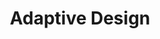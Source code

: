 ---
title: Adaptive Design

slides: 

  - content: |

      # Adaptive Design
      _Considering specific screen sizes_


  - content: 

      ## Navigation

      The most obvious target for adaptive design
      is our menu bar, which doesn't fit on small screens.


  - content: |

      The most common solution to this problem is to
      hide the menu on small screens, with a "show" button.

  - content: |

      To achieve this effect, on small 
      devices we will need to:

      - Design a vertical menu layout
      - Add a button to show/hide it
      - Hide the menu by default
      - Make a class for the visible menu
      - Toggle the class using jQuery



  - content: |

      Add a menu button to your nav bar.

      ```html
      <h1>{{ site.name }}</h1>

      <span class="menu-button">Menu</span>
      <nav>
        <a href="/">Home</a>
        <a href="/shop.html">Shop</a>
        <a href="/contact.html">Contact</a>
        <a href="/credits.html">Credits</a>
      </nav>
      ```
  
  - content: |

      Make the menu button hidden by default

      ```css
      header .menu-button {
        display: none;
      }
      ```

  - content: |

      Create a media query for screens 500px or smaller

      ```css
      @media only screen and (max-width: 500px) {

      }
      ```

  - content: |

      For this screen size we want our menu button to be visible

      ```css
      @media only screen and (max-width: 500px) {

        header .menu-button {
          display: block;
        }

      }
      ```

  - content: |

      We can also make it nicer-looking by using 
      uppercase letters and a smaller font size.

      ```css
      @media only screen and (max-width: 500px) {

        header .menu-button {
          display: block;
          text-transform: uppercase;
          font-size: 12px;
        }

      }
      ```

  - content: |

      We can make our menu drop to the next line by 
      making it 100% wide and enabling flex-wrap on its parent.

      ```css
      @media only screen and (max-width: 500px) {

        header .menu-button {
          display: block;
          text-transform: uppercase;
          font-size: 12px;
        }

        header nav {
          width: 100%;
        }

        header .container {
          flex-wrap: wrap;
        }

      }
      ```

  - content: |

      Now we can style our nav buttons to be vertical by making them display block.

      ```css
      @media only screen and (max-width: 500px) {

        header .menu-button {
          display: block;
          text-transform: uppercase;
          font-size: 12px;
        }

        header nav {
          width: 100%;
        }

        header nav a {
          display: block;
        }

        header .container {
          flex-wrap: wrap;
        }

      }
      ```

  - content: |

      And we can further style them to look nicer:

      ```css
      header nav a {
        display: block;
        border-top: 1px solid #777;
        margin: 0;
        text-align: center;
        padding: 8px 0 3px;
      }
      ```

  - content: |

      The last bit of CSS we need is a class
      to optionally hide the menu.

      ```css
      header nav {
        width: 100%;
      }

      header nav.hide-on-mobile {
        display: none;
      }
      ```

  - content: |

      Add the `hide-on-mobile` class in your HTML

      ```html
      <span class="menu-button">Menu</span>
      <nav class="hide-on-mobile">
        <a href="/">Home</a>
        <a href="/shop.html">Shop</a>
        <a href="/contact.html">Contact</a>
        <a href="/credits.html">Credits</a>
      </nav>
      ```







  - content: |

      ## Toggling Classes with jQuery


  - content: |

      In your theme folder,
      create a folder called `js`.

  - content: |

      Download jQuery 2 production version, unzip, 
      and copy the `jquery.min.js` file to your `js` folder.

      [Download jQuery](https://jquery.com/download/)

  - content: |

      In the `js` folder, create a
      new file called `menu.js`.

  - content: |

      In menu.js:

      ```javascript
      function enableMobileMenu(){
        // code here
      }
      ```

  - content: |

      In `menu.js`:

      ```javascript
      function enableMobileMenu(){

        var menuButton = $('.menu-button');
        var menu = $('header nav');

        function toggleMenu(){
          menu.toggleClass('hide-on-mobile');
        }

        menuButton.click(toggleMenu);
      }
      ```


  - content: |

      ```javascript
      $(document).ready(enableMobileMenu);

      function enableMobileMenu(){

        var menuButton = $('.menu-button');
        var menu = $('header nav');

        function toggleMenu(){
          menu.toggleClass('hide-on-mobile');
        }

        menuButton.click(toggleMenu);
      }
      ```


  - content: |

      In your `page` template, add a script tag
      to import jQuery and your menu script into your site.

      ```html
      <body>
        
        {% include header.html %}
        
        {{ content }}
        
        <script src="/theme/js/jquery-2.1.4.min.js"></script>
        <script src="/theme/js/menu.js"></script>
      
      </body>
      ```

  - content: |

      Your menu should now display like normal on large screens
      and be hidden under a menu button on smaller screens.









  - content: |
      ## Summary

      - **Media Queries**
        We can choose to make piece of CSS only apply on specific screen sizes.
      - **Class Toggling**
        jQuery can be used to show and hide elements by adding and removing classes.
      {:.flex-list}

    notes: |

      No notes

  - content: |

      ### Adaptive Design: Complete

      [Next Chapter](flexbox-layouts.html)

    notes: |

      You've completed the Adaptive Design chapter, well done!

      Continue to the next chapter for more.


  




---
